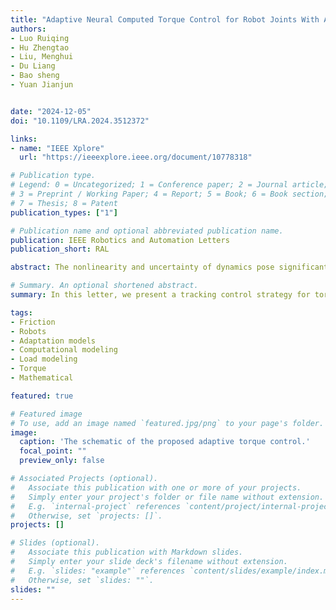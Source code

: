 ```yaml
---
title: "Adaptive Neural Computed Torque Control for Robot Joints With Asymmetric Friction Model"
authors:
- Luo Ruiqing
- Hu Zhengtao
- Liu, Menghui
- Du Liang
- Bao sheng
- Yuan Jianjun


date: "2024-12-05"
doi: "10.1109/LRA.2024.3512372"

links:
- name: "IEEE Xplore"
  url: "https://ieeexplore.ieee.org/document/10778318"

# Publication type.
# Legend: 0 = Uncategorized; 1 = Conference paper; 2 = Journal article;
# 3 = Preprint / Working Paper; 4 = Report; 5 = Book; 6 = Book section;
# 7 = Thesis; 8 = Patent
publication_types: ["1"]

# Publication name and optional abbreviated publication name.
publication: IEEE Robotics and Automation Letters
publication_short: RAL

abstract: The nonlinearity and uncertainty of dynamics pose significant challenges to ensuring the tracking performance of joint trajectories, especially time-varying effects on the load and temperature. In this letter, we present an adaptive neural computed torque control scheme to improve the tracking accuracy of the robot joint towards various tasks, which is a novel semiparametric model including a parametric friction model and a nonparametric compensator trained with multiple radial basis function neural networks (MRBFNNs). Specifically, the asymmetric model considers velocity-, load-, and temperature-dependent friction phenomena. The computed torque controller integrates the sliding mode method and the proposed friction model to reduce the boundary layer of fluctuated disturbances and achieve globally asymptotic convergence. MRBFNNs are trained separately to further compensate for the unmodeled nonlinearity and parameter uncertainty in real time during the trajectory tracking process. The comparative experiments were carried out on a robot joint, validating that our asymmetric model significantly improves correspondence to reality in terms of friction; the proposed control strategy exhibits the superior tracking performance of joints with variable payloads.

# Summary. An optional shortened abstract.
summary: In this letter, we present a tracking control strategy for torque-driven joints to accurately execute the trajectory tracking of joints for a changeable task in an unstructured environment. This scheme incorporates the sliding-mode-based CTC, RBFNNs, and feedforward friction estimation, mainly consisting of two levels:1) feedforward level − we establish a new asymmetrical model for velocity-, load-, and temperature-dependent friction phenomena; 2) training level − multiple RBFNNs further estimate a joint system's dynamic uncertainty and nonlinearity separately. Experimental results demonstrate that the proposed asymmetric friction model has a significant improvement in terms of friction compensation; the designed semiparametric scheme synchronously exhibits superior trajectory tracking performance in the joint space.However, this study does not consider the issues of fluctuated disturbances and input saturation. In future work, we will further optimize the control algorithm from the following two aspects:1) using a unified linear regression approach to identify dynamic parameters with the proposed friction model; 2) improving the sliding mode surface to ensure finite-time convergence of trajectory tracking errors. We will apply the optimized control algorithm to trajectory tracking of serial robots installed in the target scenarios.

tags:
- Friction
- Robots
- Adaptation models
- Computational modeling
- Load modeling
- Torque
- Mathematical 

featured: true

# Featured image
# To use, add an image named `featured.jpg/png` to your page's folder. 
image:
  caption: 'The schematic of the proposed adaptive torque control.'
  focal_point: ""
  preview_only: false

# Associated Projects (optional).
#   Associate this publication with one or more of your projects.
#   Simply enter your project's folder or file name without extension.
#   E.g. `internal-project` references `content/project/internal-project/index.md`.
#   Otherwise, set `projects: []`.
projects: []

# Slides (optional).
#   Associate this publication with Markdown slides.
#   Simply enter your slide deck's filename without extension.
#   E.g. `slides: "example"` references `content/slides/example/index.md`.
#   Otherwise, set `slides: ""`.
slides: ""
---
```


